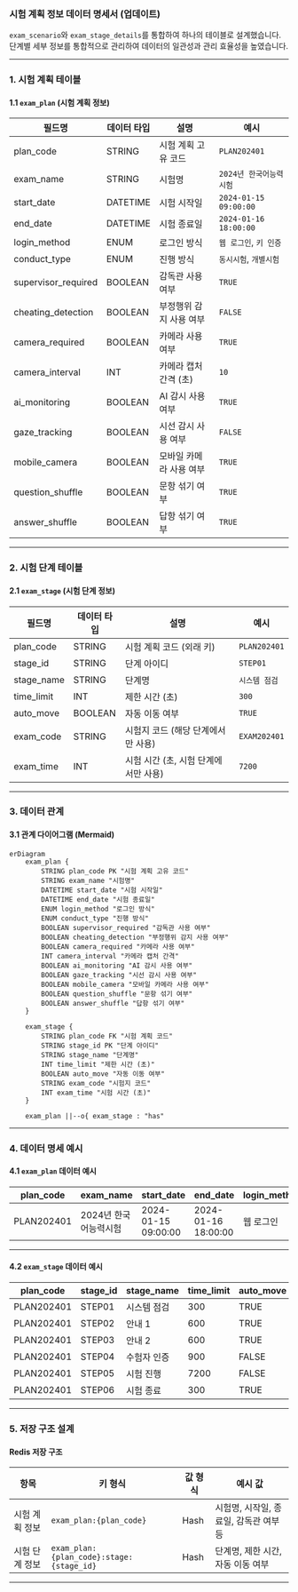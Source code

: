 ### **시험 계획 정보 데이터 명세서 (업데이트)**

`exam_scenario`와 `exam_stage_details`를 통합하여 하나의 테이블로 설계했습니다. 단계별 세부 정보를 통합적으로 관리하여 데이터의 일관성과 관리 효율성을 높였습니다.

---

### **1. 시험 계획 테이블**

#### **1.1 `exam_plan` (시험 계획 정보)**

| **필드명**          | **데이터 타입** | **설명**                | **예시**                |
| ------------------- | --------------- | ----------------------- | ----------------------- |
| plan_code           | STRING          | 시험 계획 고유 코드     | `PLAN202401`            |
| exam_name           | STRING          | 시험명                  | `2024년 한국어능력시험` |
| start_date          | DATETIME        | 시험 시작일             | `2024-01-15 09:00:00`   |
| end_date            | DATETIME        | 시험 종료일             | `2024-01-16 18:00:00`   |
| login_method        | ENUM            | 로그인 방식             | `웹 로그인`, `키 인증`  |
| conduct_type        | ENUM            | 진행 방식               | `동시시험`, `개별시험`  |
| supervisor_required | BOOLEAN         | 감독관 사용 여부        | `TRUE`                  |
| cheating_detection  | BOOLEAN         | 부정행위 감지 사용 여부 | `FALSE`                 |
| camera_required     | BOOLEAN         | 카메라 사용 여부        | `TRUE`                  |
| camera_interval     | INT             | 카메라 캡처 간격 (초)   | `10`                    |
| ai_monitoring       | BOOLEAN         | AI 감시 사용 여부       | `TRUE`                  |
| gaze_tracking       | BOOLEAN         | 시선 감시 사용 여부     | `FALSE`                 |
| mobile_camera       | BOOLEAN         | 모바일 카메라 사용 여부 | `TRUE`                  |
| question_shuffle    | BOOLEAN         | 문항 섞기 여부          | `TRUE`                  |
| answer_shuffle      | BOOLEAN         | 답항 섞기 여부          | `TRUE`                  |

---

### **2. 시험 단계 테이블**

#### **2.1 `exam_stage` (시험 단계 정보)**

| **필드명** | **데이터 타입** | **설명**                             | **예시**      |
| ---------- | --------------- | ------------------------------------ | ------------- |
| plan_code  | STRING          | 시험 계획 코드 (외래 키)             | `PLAN202401`  |
| stage_id   | STRING          | 단계 아이디                          | `STEP01`      |
| stage_name | STRING          | 단계명                               | `시스템 점검` |
| time_limit | INT             | 제한 시간 (초)                       | `300`         |
| auto_move  | BOOLEAN         | 자동 이동 여부                       | `TRUE`        |
| exam_code  | STRING          | 시험지 코드 (해당 단계에서만 사용)   | `EXAM202401`  |
| exam_time  | INT             | 시험 시간 (초, 시험 단계에서만 사용) | `7200`        |

---

### **3. 데이터 관계**

#### **3.1 관계 다이어그램 (Mermaid)**

```mermaid
erDiagram
    exam_plan {
        STRING plan_code PK "시험 계획 고유 코드"
        STRING exam_name "시험명"
        DATETIME start_date "시험 시작일"
        DATETIME end_date "시험 종료일"
        ENUM login_method "로그인 방식"
        ENUM conduct_type "진행 방식"
        BOOLEAN supervisor_required "감독관 사용 여부"
        BOOLEAN cheating_detection "부정행위 감지 사용 여부"
        BOOLEAN camera_required "카메라 사용 여부"
        INT camera_interval "카메라 캡처 간격"
        BOOLEAN ai_monitoring "AI 감시 사용 여부"
        BOOLEAN gaze_tracking "시선 감시 사용 여부"
        BOOLEAN mobile_camera "모바일 카메라 사용 여부"
        BOOLEAN question_shuffle "문항 섞기 여부"
        BOOLEAN answer_shuffle "답항 섞기 여부"
    }

    exam_stage {
        STRING plan_code FK "시험 계획 코드"
        STRING stage_id PK "단계 아이디"
        STRING stage_name "단계명"
        INT time_limit "제한 시간 (초)"
        BOOLEAN auto_move "자동 이동 여부"
        STRING exam_code "시험지 코드"
        INT exam_time "시험 시간 (초)"
    }

    exam_plan ||--o{ exam_stage : "has"
```

---

### **4. 데이터 명세 예시**

#### **4.1 `exam_plan` 데이터 예시**

| **plan_code** | **exam_name**         | **start_date**      | **end_date**        | **login_method** | **conduct_type** | **supervisor_required** | **cheating_detection** | **camera_required** | **camera_interval** | **ai_monitoring** | **gaze_tracking** | **mobile_camera** | **question_shuffle** | **answer_shuffle** |
| ------------- | --------------------- | ------------------- | ------------------- | ---------------- | ---------------- | ----------------------- | ---------------------- | ------------------- | ------------------- | ----------------- | ----------------- | ----------------- | -------------------- | ------------------ |
| PLAN202401    | 2024년 한국어능력시험 | 2024-01-15 09:00:00 | 2024-01-16 18:00:00 | 웹 로그인        | 동시시험         | TRUE                    | FALSE                  | TRUE                | 10                  | TRUE              | FALSE             | TRUE              | TRUE                 | TRUE               |

---

#### **4.2 `exam_stage` 데이터 예시**

| **plan_code** | **stage_id** | **stage_name** | **time_limit** | **auto_move** | **exam_code** | **exam_time** |
| ------------- | ------------ | -------------- | -------------- | ------------- | ------------- | ------------- |
| PLAN202401    | STEP01       | 시스템 점검    | 300            | TRUE          | NULL          | NULL          |
| PLAN202401    | STEP02       | 안내 1         | 600            | TRUE          | NULL          | NULL          |
| PLAN202401    | STEP03       | 안내 2         | 600            | TRUE          | NULL          | NULL          |
| PLAN202401    | STEP04       | 수험자 인증    | 900            | FALSE         | NULL          | NULL          |
| PLAN202401    | STEP05       | 시험 진행      | 7200           | FALSE         | EXAM202401    | 7200          |
| PLAN202401    | STEP06       | 시험 종료      | 300            | TRUE          | NULL          | NULL          |

---

### **5. 저장 구조 설계**

#### **Redis 저장 구조**

| **항목**       | **키 형식**                              | **값 형식** | **예시 값**                            |
| -------------- | ---------------------------------------- | ----------- | -------------------------------------- |
| 시험 계획 정보 | `exam_plan:{plan_code}`                  | Hash        | 시험명, 시작일, 종료일, 감독관 여부 등 |
| 시험 단계 정보 | `exam_plan:{plan_code}:stage:{stage_id}` | Hash        | 단계명, 제한 시간, 자동 이동 여부      |

---
